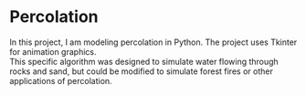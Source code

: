  # Percolation 
In this project, I am modeling percolation in Python.
The project uses Tkinter for animation graphics.
<br>
This specific algorithm was designed to simulate water flowing through rocks and sand, but could be modified to simulate forest fires or other applications of percolation.